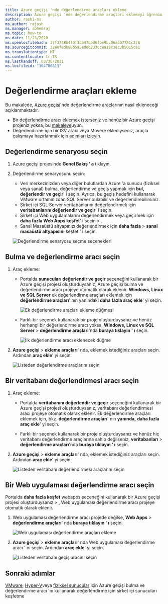 ```yaml
---
title: Azure geçişi 'nde değerlendirme araçları ekleme
description: Azure geçişi 'nde değerlendirme araçları eklemeyi öğrenin.
author: rashi-ms
ms.author: rajosh
ms.manager: abhemraj
ms.topic: how-to
ms.date: 11/23/2020
ms.openlocfilehash: 37f3748b4f0f3db47bbd6fbe9bc06a307781c2f8
ms.sourcegitcommit: 32e0fedb80b5a5ed0d2336cea18c3ec3b5015ca1
ms.translationtype: MT
ms.contentlocale: tr-TR
ms.lasthandoff: 03/30/2021
ms.locfileid: "104786813"
---
```

# <a name="add-assessment-tools"></a>Değerlendirme araçları ekleme

Bu makalede, [Azure geçişi](./migrate-services-overview.md)'nde değerlendirme araçlarının nasıl ekleneceği açıklanmaktadır. 

- Bir değerlendirme aracı eklemek isterseniz ve henüz bir Azure geçişi projeniz yoksa, bu [makaleye](create-manage-projects.md)uyun.
- Değerlendirme için bir ISV aracı veya Movere eklediyseniz, araçla çalışmaya hazırlanmak için [adımları izleyin](prepare-isv-movere.md).

## <a name="select-an-assessment-scenario"></a>Değerlendirme senaryosu seçin

1. Azure geçişi projesinde **Genel Bakış ' a** tıklayın.
2. Değerlendirme senaryosunu seçin:

    - Veri merkezinizden veya diğer bulutlardan Azure 'a sunucu (fiziksel veya sanal) bulma, değerlendirme ve geçiş yapmak için **bul, değerlendir ve geçir**' i seçin. Ayrıca, bu geçiş hedefini kullanarak VMware ortamınızdan SQL Server bulabilir ve değerlendirebilirsiniz.
    - Şirket içi SQL Server veritabanlarını değerlendirmek için **veritabanlarını değerlendir ve geçir**' i seçin.
    - Şirket içi Web uygulamalarını değerlendirmek veya geçirmek için **daha fazla Web Apps keşfet**' i seçin  >  .
    - Sanal Masaüstü altyapınızı değerlendirmek için **daha fazla**  >  **sanal masaüstü altyapısını** keşfet ' i seçin.

    ![Değerlendirme senaryosu seçme seçenekleri](./media/how-to-assess/assess-scenario.png)

## <a name="select-a-discovery-and-assessment-tool"></a>Bulma ve değerlendirme aracı seçin 


1. Araç ekleme:

    - Portalda **sunucuları değerlendir ve geçir** seçeneğini kullanarak bir Azure geçişi projesi oluşturduysanız, Azure geçişi bulma ve değerlendirme aracı projeye otomatik olarak eklenir. **Windows, Linux ve SQL Server** ek değerlendirme araçları eklemek için **değerlendirme araçları**' nın yanındaki **daha fazla araç ekle**' yi seçin.

         ![Ek değerlendirme araçları ekleme düğmesi](./media/how-to-assess/add-assessment-tool.png)

    - Farklı bir seçenek kullanarak bir proje oluşturduysanız ve henüz herhangi bir değerlendirme aracı yoksa, **Windows, Linux ve SQL Server**  >  **değerlendirme araçları**'nda **buraya tıklayın ' ı** seçin.

        ![İlk değerlendirme aracı eklenecek düğme](./media/how-to-assess/no-assessment-tool.png)

2. **Azure geçişi**  >  **ekleme araçları**' nda, eklemek istediğiniz araçları seçin. Ardından **araç ekle**' yi seçin.

    ![Listeden değerlendirme araçlarını seçin](./media/how-to-assess/select-assessment-tool.png)



## <a name="select-a-database-assessment-tool"></a>Bir veritabanı değerlendirmesi aracı seçin

1. Araç ekleme:

    - Portalda **veritabanını değerlendir ve geçir** seçeneğini kullanarak bir Azure geçişi projesi oluşturduysanız, veritabanı değerlendirmesi aracı projeye otomatik olarak eklenir. Ek değerlendirme araçları eklemek için, bkz. **değerlendirme araçları**' nın **yanında,** **daha fazla araç ekle**' yi seçin.

    - Farklı bir seçenek kullanarak bir proje oluşturduysanız ve henüz hiç veritabanı değerlendirme araçlarına sahip değilseniz, **veritabanları**  >  **değerlendirme araçları**'nda **buraya tıklayın ' ı** seçin.

2. **Azure geçişi**  >  **ekleme araçları**' nda, eklemek istediğiniz araçları seçin. Ardından **araç ekle**' yi seçin.

    ![Listeden veritabanı değerlendirmesi araçlarını seçin](./media/how-to-assess/select-database-assessment-tool.png)


## <a name="select-a-web-app-assessment-tool"></a>Bir Web uygulaması değerlendirme aracı seçin

Portalda **daha fazla keşfet** webapps seçeneğini kullanarak bir Azure geçişi projesi oluşturduysanız  >   , Web uygulaması değerlendirme aracı projeye otomatik olarak eklenir. 


1. Web uygulaması değerlendirme aracı projede değilse, **Web Apps**  >  **değerlendirme araçları**' nda **buraya tıklayın ' ı** seçin.
    
    ![Web uygulaması değerlendirme araçları ekleme](./media/how-to-assess/no-web-app-assessment-tool.png)


2. **Azure geçişi**  >  **ekleme araçları**' nda Web uygulaması değerlendirme aracı ' nı seçin. Ardından **araç ekle**' yi seçin.

    ![Listeden veritabanı geçiş aracını seçin](./media/how-to-assess/select-web-app-assessment-tool.png)

 


## <a name="next-steps"></a>Sonraki adımlar

[VMware](./tutorial-discover-vmware.md), [Hyper-V](./tutorial-discover-hyper-v.md)veya [fiziksel sunucular](./tutorial-discover-physical.md) için Azure geçişi bulma ve değerlendirme aracı 'nı kullanarak değerlendirme için şirket içi sunucuları keşfetme